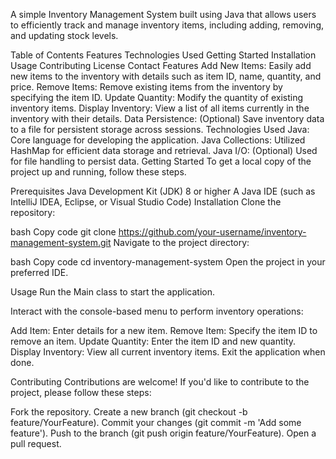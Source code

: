 A simple Inventory Management System built using Java that allows users to efficiently track and manage inventory items, including adding, removing, and updating stock levels.

Table of Contents
Features
Technologies Used
Getting Started
Installation
Usage
Contributing
License
Contact
Features
Add New Items: Easily add new items to the inventory with details such as item ID, name, quantity, and price.
Remove Items: Remove existing items from the inventory by specifying the item ID.
Update Quantity: Modify the quantity of existing inventory items.
Display Inventory: View a list of all items currently in the inventory with their details.
Data Persistence: (Optional) Save inventory data to a file for persistent storage across sessions.
Technologies Used
Java: Core language for developing the application.
Java Collections: Utilized HashMap for efficient data storage and retrieval.
Java I/O: (Optional) Used for file handling to persist data.
Getting Started
To get a local copy of the project up and running, follow these steps.

Prerequisites
Java Development Kit (JDK) 8 or higher
A Java IDE (such as IntelliJ IDEA, Eclipse, or Visual Studio Code)
Installation
Clone the repository:

bash
Copy code
git clone https://github.com/your-username/inventory-management-system.git
Navigate to the project directory:

bash
Copy code
cd inventory-management-system
Open the project in your preferred IDE.

Usage
Run the Main class to start the application.

Interact with the console-based menu to perform inventory operations:

Add Item: Enter details for a new item.
Remove Item: Specify the item ID to remove an item.
Update Quantity: Enter the item ID and new quantity.
Display Inventory: View all current inventory items.
Exit the application when done.

Contributing
Contributions are welcome! If you'd like to contribute to the project, please follow these steps:

Fork the repository.
Create a new branch (git checkout -b feature/YourFeature).
Commit your changes (git commit -m 'Add some feature').
Push to the branch (git push origin feature/YourFeature).
Open a pull request.
